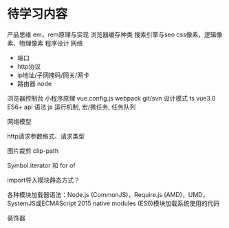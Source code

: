 # 待学习内容
产品思维
em，rem原理与实现
浏览器缓存种类
搜索引擎与seo
css像素，逻辑像素、物理像素
程序设计
网络
  - 端口
  - http协议
  - ip地址/子网掩码/网关/网卡
  - 路由器
node

浏览器控制台
小程序原理
vue.config.js
webpack
git/svn
设计模式
ts
vue3.0
ES6+ api 语法
js 运行机制, 宏/微任务, 任务队列

网络模型

http请求参数格式、请求类型

图片裁剪	clip-path

Symbol.iterator 和 for of

import导入模块静态方式？

各种模块加载器语法：Node.js (CommonJS)，Require.js (AMD)，UMD，SystemJS或ECMAScript 2015 native modules (ES6)模块加载系统使用的代码

装饰器